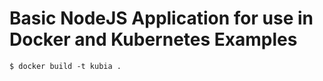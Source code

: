 # Basic NodeJS Application for use in Docker and Kubernetes Examples

```
$ docker build -t kubia .
```
